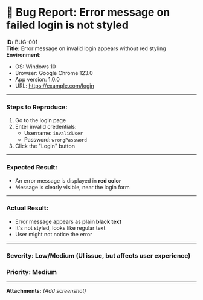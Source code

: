 # 🐞 Bug Report: Error message on failed login is not styled

**ID:** BUG-001  
**Title:** Error message on invalid login appears without red styling  
**Environment:**  
- OS: Windows 10  
- Browser: Google Chrome 123.0  
- App version: 1.0.0  
- URL: https://example.com/login

---

### Steps to Reproduce:
1. Go to the login page  
2. Enter invalid credentials:  
   - Username: `invalidUser`  
   - Password: `wrongPassword`  
3. Click the "Login" button

---

### Expected Result:
- An error message is displayed in **red color**
- Message is clearly visible, near the login form

---

### Actual Result:
- Error message appears as **plain black text**  
- It's not styled, looks like regular text  
- User might not notice the error

---

### Severity: Low/Medium (UI issue, but affects user experience)  
### Priority: Medium

---

**Attachments:** *(Add screenshot)*
